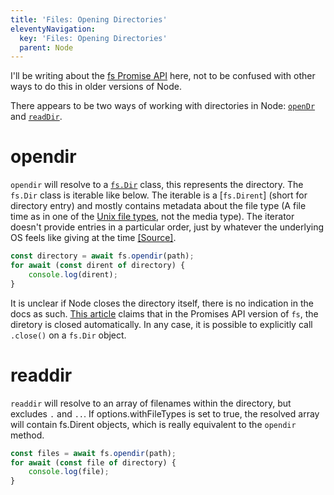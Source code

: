 ```yaml
---
title: 'Files: Opening Directories'
eleventyNavigation:
  key: 'Files: Opening Directories'
  parent: Node
---
```


I'll be writing about the [fs Promise API](https://nodejs.org/api/fs.html#fs_fs_promises_api) here, not to be confused with other ways to do this in older versions of Node.

There appears to be two ways of working with directories in Node: [`openDr`](https://nodejs.org/api/fs.html#fs_fspromises_opendir_path_options) and [`readDir`](https://nodejs.org/api/fs.html#fs_fspromises_readdir_path_options).

# opendir 

`opendir` will resolve to a [`fs.Dir`](https://nodejs.org/api/fs.html#fs_class_fs_dir) class, this represents the directory. The `fs.Dir` class is iterable like below. The iterable is a [`fs.Dirent`] (short for directory entry) and mostly contains metadata about the file type (A file time as in one of the [Unix file types](https://en.wikipedia.org/wiki/Unix_file_types), not the media type). The iterator doesn't provide entries in a particular order, just by whatever the underlying OS feels like giving at the time [[Source]](https://nodejs.org/api/fs.html#fs_dir_symbol_asynciterator).

```javascript
const directory = await fs.opendir(path);
for await (const dirent of directory) {
    console.log(dirent);
}
```

It is unclear if Node closes the directory itself, there is no indication in the docs as such. [This article](https://medium.com/swlh/node-js-fs-module-opening-directories-a27ad89916aa) claims that in the Promises API version of `fs`, the diretory is closed automatically. In any case, it is possible to explicitly call `.close()` on a `fs.Dir` object.

# readdir

`readdir` will resolve to an array of filenames within the directory, but excludes `.` and `..`. If options.withFileTypes is set to true, the resolved array will contain fs.Dirent objects, which is really equivalent to the `opendir` method.

```javascript
const files = await fs.opendir(path);
for await (const file of directory) {
    console.log(file);
}
```